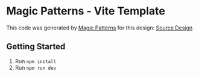 # Magic Patterns - Vite Template

This code was generated by [Magic Patterns](https://magicpatterns.com) for this design: [Source Design](https://www.magicpatterns.com/c/7pcmucpwzhjholkvtgopte)

## Getting Started

1. Run `npm install`
2. Run `npm run dev`
